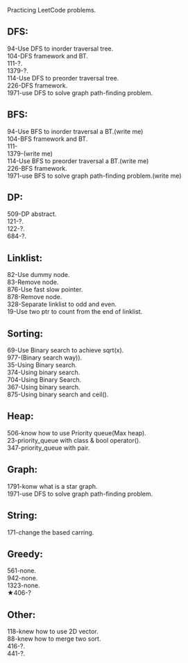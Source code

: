 Practicing LeetCode problems.   
## DFS:  
94-Use DFS to inorder traversal tree.  
104-DFS framework and BT.  
111-?.  
1379-?.  
114-Use DFS to preorder traversal tree.   
226-DFS framework.  
1971-use DFS to solve graph path-finding problem.  
  
## BFS:
94-Use BFS to inorder traversal a BT.(write me)  
104-BFS framework and BT.    
111-  
1379-(write me)  
114-Use BFS to preorder traversal a BT.(write me)  
226-BFS framework.  
1971-use BFS to solve graph path-finding problem.(write me)  
  
## DP:  
509-DP abstract.  
121-?.  
122-?.  
684-?.  
  
## Linklist:  
82-Use dummy node.  
83-Remove node.  
876-Use fast slow pointer.   
878-Remove node.  
328-Separate linklist to odd and even.  
19-Use two ptr to count from the end of linklist.  
  
## Sorting:  
69-Use Binary search to achieve sqrt(x).  
977-(Binary search way)).   
35-Using Binary search.  
374-Using binary search.  
704-Using Binary Search.  
367-Using binary search.  
875-Using binary search and ceil().  
  
## Heap:  
506-know how to use Priority queue(Max heap).  
23-priority_queue with class & bool operator().  
347-priority_queue with pair.   
  
## Graph:  
1791-konw what is a star graph.  
1971-use DFS to solve graph path-finding problem.  
## String:  
171-change the based carring.  

## Greedy:  
561-none.  
942-none.  
1323-none.  
★406-?  

## Other:  
118-knew how to use 2D vector.  
88-knew how to merge two sort.  
416-?.  
441-?.  



